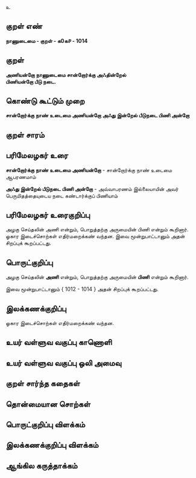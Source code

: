உ

## குறள் எண் 

**நாணுடைமை - குறள் - க0க௪ - 1014**

## குறள் 

**அணியன்றோ நாணுடைமை சான்றோர்க்கு அஃதின்றேல்  
பிணியன்றோ பீடு நடை.**

## கொண்டு கூட்டும் முறை

**சான்றோர்க்கு நாண் உடைமை அணியன்றோ அஃது இன்றேல் பீடுநடை பிணி அன்றோ** 

## குறள் சாரம் 


## பரிமேலழகர் உரை

**சான்றோர்க்கு நாண் உடைமை அணியன்றோ** - சான்றோர்க்கு நாண் உடைமை ஆபரணமாம் 

**அஃது இன்றேல் பீடுநடை பிணி அன்றோ** - அவ்வாபரணம் இல்லையாயின் அவர் பெருமிதத்தையுடைய நடை கண்டார்க்குப் பிணியாம்

## பரிமேலழகர் உரைகுறிப்பு   

அழகு செய்தலின் அணி என்றும், பொறுத்தற்கு அருமையின் பிணி என்றும் கூறினார். ஓகார இடைச்சொற்கள் எதிர்மறைக்கண் வந்தன. இவை மூன்றுபாட்டானும் அதன் சிறப்புக் கூறப்பட்டது.

## பொருட்குறிப்பு 

அழகு செய்தலின் **அணி** என்றும், பொறுத்தற்கு அருமையின் **பிணி** என்றும் கூறினார்.

இவை மூன்றுபாட்டானும் { 1012 - 1014 } அதன் சிறப்புக் கூறப்பட்டது.

## இலக்கணக்குறிப்பு  

ஓகார இடைச்சொற்கள் எதிர்மறைக்கண் வந்தன.

## உயர் வள்ளுவ வகுப்பு காணொளி


## உயர் வள்ளுவ வகுப்பு ஒலி அமைவு 

 
## குறள் சார்ந்த கதைகள் 


## தொன்மையான சொற்கள்


## பொருட்குறிப்பு விளக்கம்


## இலக்கணக்குறிப்பு விளக்கம்


## ஆங்கில கருத்தாக்கம் 


